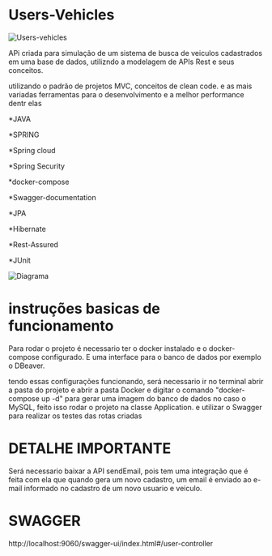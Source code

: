   # Users-Vehicles

![Users-vehicles](https://github.com/Marcos1020/Users-Vehicles/assets/83420181/5fe3a17c-784d-4b34-b95b-bba6f0f66ebe)

APi criada para simulação de um sistema de busca de veiculos cadastrados em uma base de dados, utilizndo a modelagem de APIs Rest e seus conceitos.

utilizando o padrão de projetos MVC, conceitos de clean code. e as mais variadas ferramentas para o desenvolvimento e a melhor performance dentr elas 

  *JAVA
  
  *SPRING 
  
  *Spring cloud
  
  *Spring Security
  
  *docker-compose 
  
  *Swagger-documentation

  *JPA

  *Hibernate
  
  *Rest-Assured
  
  *JUnit

![Diagrama](https://github.com/Marcos1020/Users-Vehicles/assets/83420181/94d1f4d5-6bbf-4ddf-85b1-4e7b5656ecf1)

  # instruções basicas de funcionamento

Para rodar o projeto é necessario ter o docker instalado e o docker-compose configurado. E uma interface para o banco de dados por exemplo o DBeaver.

tendo essas configurações funcionando, será necessario ir no terminal abrir a pasta do projeto e abrir a pasta Docker e digitar o comando "docker-compose up -d"
para gerar uma imagem do banco de dados no caso o MySQL, feito isso rodar o projeto na classe Application. e utilizar o Swagger para realizar os testes das rotas criadas

  # DETALHE IMPORTANTE

Será necessario baixar a API sendEmail, pois tem uma integração que é feita com ela que quando gera um novo cadastro, um email é enviado ao e-mail informado no cadastro de um novo usuario e veiculo.

  # SWAGGER

http://localhost:9060/swagger-ui/index.html#/user-controller
